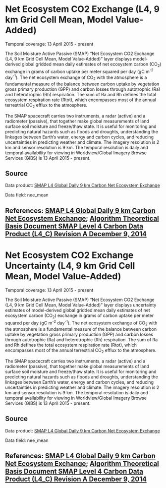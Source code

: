 # Net Ecosystem CO2 Exchange (L4, 9 km Grid Cell Mean, Model Value-Added)
Temporal coverage: 13 April 2015 - present

The Soil Moisture Active Passive (SMAP) “Net Ecosystem CO2 Exchange (L4, 9 km Grid Cell Mean, Model Value-Added)” layer displays model-derived global gridded mean daily estimates of net ecosystem carbon (CO<sub>2</sub>) exchange in grams of carbon uptake per meter squared per day (gC m<sup>-2</sup> day<sup>-1</sup>). The net ecosystem exchange of CO<sub>2</sub> with the atmosphere is a fundamental measure of the balance between carbon uptake by vegetation gross primary production (GPP) and carbon losses through autotrophic (Ra) and heterotrophic (Rh) respiration. The sum of Ra and Rh defines the total ecosystem respiration rate (Rtot), which encompasses most of the annual terrestrial CO<sub>2</sub> efflux to the atmosphere.

The SMAP spacecraft carries two instruments, a radar (active) and a radiometer (passive), that together make global measurements of land surface soil moisture and freeze/thaw state. It is useful for monitoring and predicting natural hazards such as floods and droughts, understanding the linkages between Earth’s water, energy and carbon cycles, and reducing uncertainties in predicting weather and climate. The imagery resolution is 2 km and sensor resolution is 9 km. The temporal resolution is daily and temporal availability for viewing in Worldview/Global Imagery Browse Services (GIBS) is 13 April 2015 - present.

## Source
Data product: [SMAP L4 Global Daily 9 km Carbon Net Ecosystem Exchange](https://nsidc.org/data/spl4cmdl/)

Data field: nee_mean

## References: [SMAP L4 Global Daily 9 km Carbon Net Ecosystem Exchange](https://nsidc.org/data/spl4cmdl/); [Algorithm Theoretical Basis Document SMAP Level 4 Carbon Data Product (L4_C) Revision A December 9, 2014](https://nsidc.org/sites/nsidc.org/files/files/271_L4_C_RevA_web.pdf)

# Net Ecosystem CO2 Exchange Uncertainty (L4, 9 km Grid Cell Mean, Model Value-Added)
Temporal coverage: 13 April 2015 - present

The Soil Moisture Active Passive (SMAP) “Net Ecosystem CO2 Exchange (L4, 9 km Grid Cell Mean, Model Value-Added)” layer displays uncertainty estimates of model-derived global gridded mean daily estimates of net ecosystem carbon (CO<sub>2</sub>) exchange in grams of carbon uptake per meter squared per day (gC m<sup>-2</sup> day<sup>-1</sup>). The net ecosystem exchange of CO<sub>2</sub> with the atmosphere is a fundamental measure of the balance between carbon uptake by vegetation gross primary production (GPP) and carbon losses through autotrophic (Ra) and heterotrophic (Rh) respiration. The sum of Ra and Rh defines the total ecosystem respiration rate (Rtot), which encompasses most of the annual terrestrial CO<sub>2</sub> efflux to the atmosphere.

The SMAP spacecraft carries two instruments, a radar (active) and a radiometer (passive), that together make global measurements of land surface soil moisture and freeze/thaw state. It is useful for monitoring and predicting natural hazards such as floods and droughts, understanding the linkages between Earth’s water, energy and carbon cycles, and reducing uncertainties in predicting weather and climate. The imagery resolution is 2 km and sensor resolution is 9 km. The temporal resolution is daily and temporal availability for viewing in Worldview/Global Imagery Browse Services (GIBS) is 13 April 2015 - present.

## Source
Data product: [SMAP L4 Global Daily 9 km Carbon Net Ecosystem Exchange](https://nsidc.org/data/spl4cmdl/)

Data field: nee_mean

## References: [SMAP L4 Global Daily 9 km Carbon Net Ecosystem Exchange](https://nsidc.org/data/spl4cmdl/); [Algorithm Theoretical Basis Document SMAP Level 4 Carbon Data Product (L4_C) Revision A December 9, 2014](https://nsidc.org/sites/nsidc.org/files/files/271_L4_C_RevA_web.pdf)
